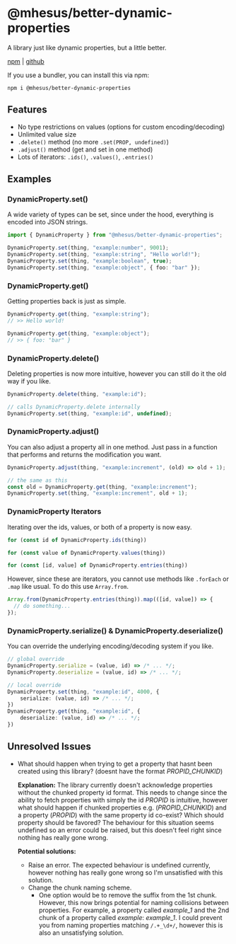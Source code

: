 # @mhesus/better-dynamic-properties

A library just like dynamic properties, but a little better.

[npm](https://www.npmjs.com/package/@mhesus/better-dynamic-properties) | [github](https://github.com/miguelkjesus/mcbe-better-dynamic-properties)

If you use a bundler, you can install this via npm:

```plaintext
npm i @mhesus/better-dynamic-properties
```

## Features

- No type restrictions on values (options for custom encoding/decoding)
- Unlimited value size
- `.delete()` method (no more `.set(PROP, undefined)`)
- `.adjust()` method (get and set in one method)
- Lots of iterators: `.ids()`, `.values()`, `.entries()`

## Examples

### DynamicProperty.set()

A wide variety of types can be set, since under the hood, everything is encoded into JSON strings.

```ts
import { DynamicProperty } from "@mhesus/better-dynamic-properties";

DynamicProperty.set(thing, "example:number", 9001);
DynamicProperty.set(thing, "example:string", "Hello world!");
DynamicProperty.set(thing, "example:boolean", true);
DynamicProperty.set(thing, "example:object", { foo: "bar" });
```

### DynamicProperty.get()

Getting properties back is just as simple.

```ts
DynamicProperty.get(thing, "example:string");
// >> Hello world!

DynamicProperty.get(thing, "example:object");
// >> { foo: "bar" }
```

### DynamicProperty.delete()

Deleting properties is now more intuitive, however you can still do it the old way if you like.

```ts
DynamicProperty.delete(thing, "example:id");

// calls DynamicProperty.delete internally
DynamicProperty.set(thing, "example:id", undefined);
```

### DynamicProperty.adjust()

You can also adjust a property all in one method. Just pass in a function that performs and returns the modification you want.

```ts
DynamicProperty.adjust(thing, "example:increment", (old) => old + 1);

// the same as this
const old = DynamicProperty.get(thing, "example:increment");
DynamicProperty.set(thing, "example:increment", old + 1);
```

### DynamicProperty Iterators

Iterating over the ids, values, or both of a property is now easy.

```ts
for (const id of DynamicProperty.ids(thing))

for (const value of DynamicProperty.values(thing))

for (const [id, value] of DynamicProperty.entries(thing))
```

However, since these are iterators, you cannot use methods like `.forEach` or `.map` like usual. To do this use `Array.from`.

```ts
Array.from(DynamicProperty.entries(thing)).map(([id, value]) => {
  // do something...
});
```

### DynamicProperty.serialize() & DynamicProperty.deserialize()

You can override the underlying encoding/decoding system if you like.

```ts
// global override
DynamicProperty.serialize = (value, id) => /* ... */;
DynamicProperty.deserialize = (value, id) => /* ... */;

// local override
DynamicProperty.set(thing, "example:id", 4000, {
    serialize: (value, id) => /* ... */;
})
DynamicProperty.get(thing, "example:id", {
    deserialize: (value, id) => /* ... */;
})
```

## Unresolved Issues

- What should happen when trying to get a property that hasnt been created using this library? (doesnt have the format _PROPID_CHUNKID_)

  **Explanation:** The library currently doesn't acknowledge properties without the chunked property id format. This needs to change since the ability to fetch properties with simply the id _PROPID_ is intuitive, however what should happen if chunked properties e.g. (_PROPID_CHUNKID_) and a property (_PROPID_) with the same property id co-exist? Which should property should be favored? The behaviour for this situation seems undefined so an error could be raised, but this doesn't feel right since nothing has really gone wrong.

  **Potential solutions:**

  - Raise an error. The expected behaviour is undefined currently, however nothing has really gone wrong so I'm unsatisfied with this solution.
  - Change the chunk naming scheme.
    - One option would be to remove the suffix from the 1st chunk. However, this now brings potential for naming collisions between properties. For example, a property called _example_1_ and the 2nd chunk of a property called _example_: _example_1_. I could prevent you from naming properties matching `/.+_\d+/`, however this is also an unsatisfying solution.
